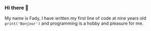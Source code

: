 ### Hi there 👋

My name is Fady, I have written my first line of code at nine years old `print('Bonjour')` and programming is a hobby and pleasure for me.
